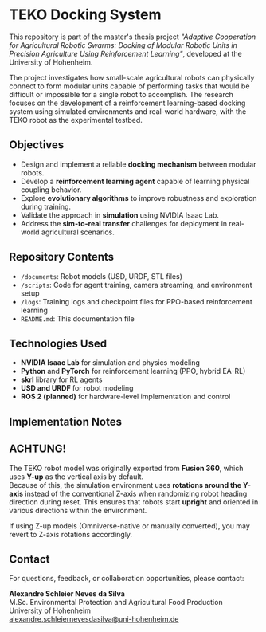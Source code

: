 # TEKO Docking System

This repository is part of the master's thesis project *"Adaptive Cooperation for Agricultural Robotic Swarms: Docking of Modular Robotic Units in Precision Agriculture Using Reinforcement Learning"*, developed at the University of Hohenheim.

The project investigates how small-scale agricultural robots can physically connect to form modular units capable of performing tasks that would be difficult or impossible for a single robot to accomplish. The research focuses on the development of a reinforcement learning-based docking system using simulated environments and real-world hardware, with the TEKO robot as the experimental testbed.

## Objectives

- Design and implement a reliable **docking mechanism** between modular robots.
- Develop a **reinforcement learning agent** capable of learning physical coupling behavior.
- Explore **evolutionary algorithms** to improve robustness and exploration during training.
- Validate the approach in **simulation** using NVIDIA Isaac Lab.
- Address the **sim-to-real transfer** challenges for deployment in real-world agricultural scenarios.

## Repository Contents

- `/documents`: Robot models (USD, URDF, STL files)
- `/scripts`: Code for agent training, camera streaming, and environment setup
- `/logs`: Training logs and checkpoint files for PPO-based reinforcement learning
- `README.md`: This documentation file

## Technologies Used

- **NVIDIA Isaac Lab** for simulation and physics modeling
- **Python** and **PyTorch** for reinforcement learning (PPO, hybrid EA-RL)
- **skrl** library for RL agents
- **USD and URDF** for robot modeling
- **ROS 2 (planned)** for hardware-level implementation and control

## Implementation Notes
## ACHTUNG!
The TEKO robot model was originally exported from **Fusion 360**, which uses **Y-up** as the vertical axis by default.  
Because of this, the simulation environment uses **rotations around the Y-axis** instead of the conventional Z-axis when randomizing robot heading direction during reset. This ensures that robots start **upright** and oriented in various directions within the environment.  

If using Z-up models (Omniverse-native or manually converted), you may revert to Z-axis rotations accordingly.

## Contact

For questions, feedback, or collaboration opportunities, please contact:

**Alexandre Schleier Neves da Silva**  
M.Sc. Environmental Protection and Agricultural Food Production  
University of Hohenheim  
alexandre.schleiernevesdasilva@uni-hohenheim.de
